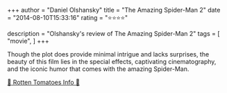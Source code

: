 +++
author = "Daniel Olshansky"
title = "The Amazing Spider-Man 2"
date = "2014-08-10T15:33:16"
rating = "⭐⭐⭐⭐"

description = "Olshansky's review of The Amazing Spider-Man 2"
tags = [
    "movie",
]
+++


Though the plot does provide minimal intrigue and lacks surprises, the beauty of this film lies in the special effects, captivating cinematography, and the iconic humor that comes with the amazing Spider-Man.

[🍅 Rotten Tomatoes Info 🍅](https://www.rottentomatoes.com//m/the_amazing_spider_man_2)